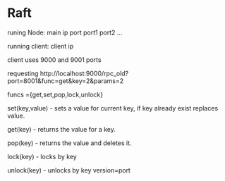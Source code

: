 # Raft
runing Node: main ip port port1 port2 ...

running client: client ip

client uses 9000 and 9001 ports

requesting http://localhost:9000/rpc_old?port=8001&func=get&key=2&params=2

funcs ={get,set,pop,lock,unlock}

set(key,value) - sets a value for current key, if key already exist replaces value.

get(key) - returns the value for a key.

pop(key) - returns the value and deletes it.

lock(key) - locks by key

unlock(key) - unlocks by key version=port
